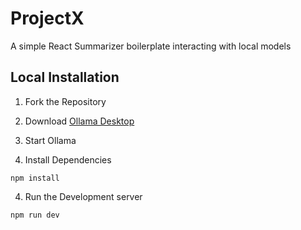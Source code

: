 # ProjectX

A simple React Summarizer boilerplate interacting with local models

## Local Installation

1. Fork the Repository

2. Download [Ollama Desktop](https://ollama.com/download)

3. Start Ollama

4. Install Dependencies

```
npm install
```

4. Run the Development server

```
npm run dev
```
